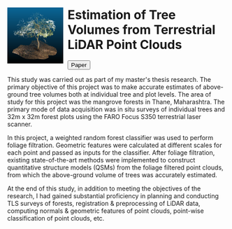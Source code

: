 <div class="img-text" style="align-items: left";>
  <img style="float: left; margin-right: 10px" width="128" height="128" src="/assets/projects/tree_biomass/before_ground_segmentation_tree_squared.png">
  <!--<br clear="left"/>-->
  <div style="text-align: ">
    <h1>Estimation of Tree Volumes from Terrestrial LiDAR Point Clouds</h1>
    <button class="md-button" onclick="window.open('https://www.preprints.org/manuscript/202210.0190/v1','_blank')">Paper</button>
  </div>
</div>

This study was carried out as part of my master's thesis research. The primary objective of this project was to make accurate estimates of above-ground tree volumes both at individual tree and plot levels. The area of study for this project was the mangrove forests in Thane, Maharashtra. The primary mode of data acquisition was in situ surveys of individual trees and 32m x 32m forest plots using the FARO Focus S350 terrestrial laser scanner.

In this project, a weighted random forest classifier was used to perform foliage filtration. Geometric features were calculated at different scales for each point and passed as inputs for the classifier. After foliage filtration, existing state-of-the-art methods were implemented to construct quantitative structure models (QSMs) from the foliage filtered point clouds, from which the above-ground volume of trees was accurately estimated.

At the end of this study, in addition to meeting the objectives of the research, I had gained substantial proficiency in planning and conducting TLS surveys of forests, registration & preprocessing of LiDAR data, computing normals & geometric features of point clouds, point-wise classification of point clouds, etc.
